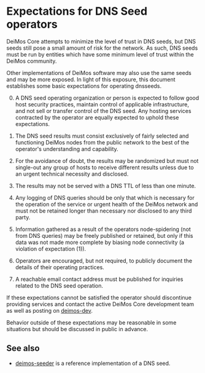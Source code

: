 Expectations for DNS Seed operators
====================================

DeiMos Core attempts to minimize the level of trust in DNS seeds,
but DNS seeds still pose a small amount of risk for the network.
As such, DNS seeds must be run by entities which have some minimum
level of trust within the DeiMos community.

Other implementations of DeiMos software may also use the same
seeds and may be more exposed. In light of this exposure, this
document establishes some basic expectations for operating dnsseeds.

0. A DNS seed operating organization or person is expected to follow good
host security practices, maintain control of applicable infrastructure,
and not sell or transfer control of the DNS seed. Any hosting services
contracted by the operator are equally expected to uphold these expectations.

1. The DNS seed results must consist exclusively of fairly selected and
functioning DeiMos nodes from the public network to the best of the
operator's understanding and capability.

2. For the avoidance of doubt, the results may be randomized but must not
single-out any group of hosts to receive different results unless due to an
urgent technical necessity and disclosed.

3. The results may not be served with a DNS TTL of less than one minute.

4. Any logging of DNS queries should be only that which is necessary
for the operation of the service or urgent health of the DeiMos
network and must not be retained longer than necessary nor disclosed
to any third party.

5. Information gathered as a result of the operators node-spidering
(not from DNS queries) may be freely published or retained, but only
if this data was not made more complete by biasing node connectivity
(a violation of expectation (1)).

6. Operators are encouraged, but not required, to publicly document the
details of their operating practices.

7. A reachable email contact address must be published for inquiries
related to the DNS seed operation.

If these expectations cannot be satisfied the operator should
discontinue providing services and contact the active DeiMos
Core development team as well as posting on
[deimos-dev](https://lists.linuxfoundation.org/mailman/listinfo/deimos-dev).

Behavior outside of these expectations may be reasonable in some
situations but should be discussed in public in advance.

See also
----------
- [deimos-seeder](https://github.com/sipa/deimos-seeder) is a reference implementation of a DNS seed.
